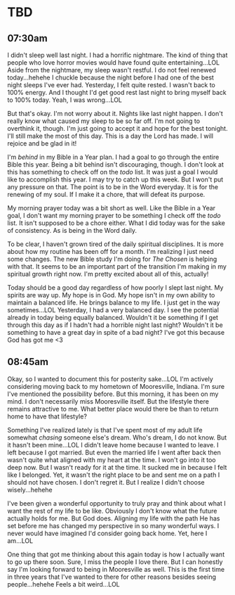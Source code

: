 # TBD

## 07:30am

I didn't sleep well last night. I had a horrific nightmare. The kind of thing that people who love horror movies would have found quite entertaining...LOL Aside from the nightmare, my sleep wasn't restful. I do not feel renewed today...hehehe I chuckle because the night before I had one of the best night sleeps I've ever had. Yesterday, I felt quite rested. I wasn't back to 100% energy. And I thought I'd get good rest last night to bring myself back to 100% today. Yeah, I was wrong...LOL

But that's okay. I'm not worry about it. Nights like last night happen. I don't really know what caused my sleep to be so far off. I'm not going to overthink it, though. I'm just going to accept it and hope for the best tonight. I'll still make the most of this day. This is a day the Lord has made. I will rejoice and be glad in it!

I'm *behind* in my Bible in a Year plan. I had a goal to go through the entire Bible this year. Being a bit behind isn't discouraging, though. I don't look at this has something to check off on the *todo* list. It was just a goal I would like to accomplish this year. I may try to catch up this week. But I won't put any pressure on that. The point is to be in the Word everyday. It is for the renewing of my soul. If I make it a chore, that will defeat its purpose.

My morning prayer today was a bit short as well. Like the Bible in a Year goal, I don't want my morning prayer to be something I check off the *todo* list. It isn't supposed to be a chore either. What I did today was for the sake of consistency. As is being in the Word daily.

To be clear, I haven't grown tired of the daily spiritual disciplines. It is more about how my routine has been off for a month. I'm realizing I just need some changes. The new Bible study I'm doing for *The Chosen* is helping with that. It seems to be an important part of the transition I'm making in my spiritual growth right now. I'm pretty excited about all of this, actually!

Today should be a good day regardless of how poorly I slept last night. My spirits are way up. My hope is in God. My hope isn't in my own ability to maintain a balanced life. He brings balance to my life. I just get in the way sometimes...LOL Yesterday, I had a very balanced day. I see the potential already in today being equally balanced. Wouldn't it be something if I get through this day as if I hadn't had a horrible night last night? Wouldn't it be something to have a great day in spite of a bad night? I've got this because God has got me <3

## 08:45am

Okay, so I wanted to document this for posterity sake...LOL I'm actively considering moving back to my hometown of Mooresville, Indiana. I'm sure I've mentioned the possibility before. But this morning, it has been on my mind. I don't necessarily miss Mooresville itself. But the lifestyle there remains attractive to me. What better place would there be than to return home to have that lifestyle?

Something I've realized lately is that I've spent most of my adult life somewhat *chasing* someone else's dream. Who's dream, I do not know. But it hasn't been mine...LOL I didn't leave home because I wanted to leave. I left because I got married. But even the married life I went after back then wasn't quite what aligned with my heart at the time. I won't go into it too deep now. But I wasn't ready for it at the time. It sucked me in because I felt like I belonged. Yet, it wasn't the right place to be and sent me on a path I should not have chosen. I don't regret it. But I realize I didn't choose wisely...hehehe

I've been given a wonderful opportunity to truly pray and think about what I want the rest of my life to be like. Obviously I don't know what the future actually holds for me. But God does. Aligning my life with the path He has set before me has changed my perspective in so many wonderful ways. I never would have imagined I'd consider going back home. Yet, here I am...LOL

One thing that got me thinking about this again today is how I actually want to go up there soon. Sure, I miss the people I love there. But I can honestly say I'm looking forward to being in Mooresville as well. This is the first time in three years that I've wanted to there for other reasons besides seeing people...hehehe Feels a bit weird...LOL


